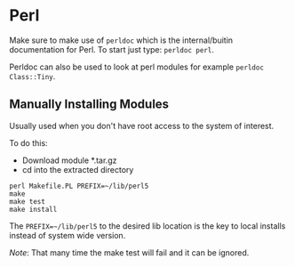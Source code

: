 
# Perl

Make sure to make use of `perldoc` which is the internal/buitin documentation for Perl. To start just type: `perldoc perl`.

Perldoc can also be used to look at perl modules for example `perldoc Class::Tiny`.

## Manually Installing Modules

Usually used when you don't have root access to the system of interest.

To do this:
- Download module \*.tar.gz
- cd into the extracted directory

```
perl Makefile.PL PREFIX=~/lib/perl5
make
make test
make install
```

The `PREFIX=~/lib/perl5` to the desired lib location is the key to local installs instead of system wide version.

*Note*: That many time the make test will fail and it can be ignored.

